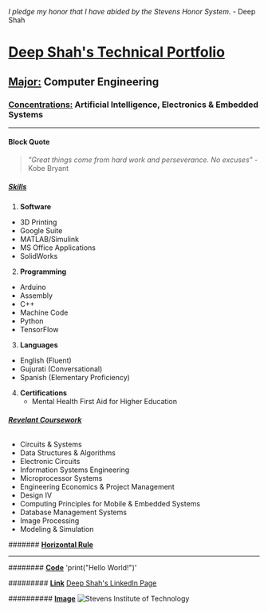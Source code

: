  _I pledge my honor that I have abided by the Stevens Honor System._ - Deep Shah

# **<ins>Deep Shah's Technical Portfolio</ins>**
## **<ins>Major:</ins>** Computer Engineering
### **<ins>Concentrations:</ins>** Artificial Intelligence, Electronics & Embedded Systems
---
#### Block Quote
> _"Great things come from hard work and perseverance. No excuses"_ - Kobe Bryant

##### <ins>**Skills**</ins>
1. **Software**
  - 3D Printing
  - Google Suite
  - MATLAB/Simulink
  - MS Office Applications
  - SolidWorks
2. **Programming**
  - Arduino
  - Assembly
  - C++
  - Machine Code
  - Python
  - TensorFlow
3. **Languages**
  - English (Fluent)
  - Gujurati (Conversational)
  - Spanish (Elementary Proficiency)
4. **Certifications**
    - Mental Health First Aid for Higher Education 

###### **<ins>Revelant Coursework</ins>**
- Circuits & Systems
- Data Structures & Algorithms
- Electronic Circuits
- Information Systems Engineering
- Microprocessor Systems
- Engineering Economics & Project Management
- Design IV
- Computing Principles for Mobile & Embedded Systems 
- Database Management Systems
- Image Processing
- Modeling & Simulation

####### **<ins>Horizontal Rule</ins>**

---


######## **<ins>Code</ins>**
'print("Hello World!")'

######### **<ins>Link</ins>**
[Deep Shah's LinkedIn Page](https://www.linkedin.com/in/deep-shah-583378260/)

########## **<ins>Image</ins>**
![Stevens Institute of Technology](https://images.ctfassets.net/mviowpldu823/6PIQaMyacd17eDN3M91T9P/a8b5ae5daff3e444d8be58b320c20682/332_0001.jpg)




  


